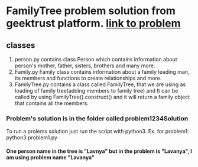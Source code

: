 # FamilyTree problem solution from geektrust platform. <a href="https://www.geektrust.in/coding-problem/backend/family"> link to problem</a>

## classes

1. person.py contains class Person which contains information
about person's mother, father, sisters, brothers and many more.
2. Family.py Family class contains information about a family leading man, its members and functions to create 
relationships and more.  
3. FamilyTree.py contains a class called FamilyTree, that we are using as loading
 of family tree(adding members to family tree) and It can be called by using FamilyTree().construct() and it will return
 a family object that contains all the members.

### Problem's solution is in the folder called problem1234Solution
<p> To run a prolems solution just run the script with python3. Ex. for problem1: 
python3 problem1.py

#### One person name in the tree  is "Lavnya" but in the problem is "Lavanya", I am using problem name "Lavanya"